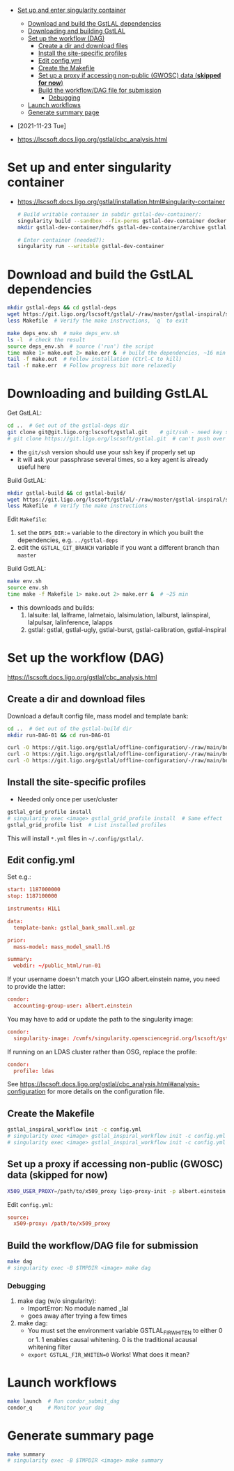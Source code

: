 - [Set up and enter singularity container](#orge180353)
    - [Download and build the GstLAL dependencies](#org80103ae)
    - [Downloading and building GstLAL](#orgc78c9ca)
    - [Set up the workflow (DAG)](#org04287fd)
      - [Create a dir and download files](#org7d21637)
      - [Install the site-specific profiles](#org801f83a)
      - [Edit config.yml](#org8289a2d)
      - [Create the Makefile](#org7bbcddd)
      - [Set up a proxy if accessing non-public (GWOSC) data (**skipped for now**)](#orgcd6f1f3)
      - [Build the workflow/DAG file for submission](#org936b544)
        - [Debugging](#org6630330)
    - [Launch workflows](#org28ecf04)
    - [Generate summary page](#org1e4c658)

-   <span class="timestamp-wrapper"><span class="timestamp">[2021-11-23 Tue]</span></span>
-   <https://lscsoft.docs.ligo.org/gstlal/cbc_analysis.html>


<a id="orge180353"></a>

# Set up and enter singularity container

-   <https://lscsoft.docs.ligo.org/gstlal/installation.html#singularity-container>
    
    ```bash
    # Build writable container in subdir gstlal-dev-container/:
    singularity build --sandbox --fix-perms gstlal-dev-container docker://containers.ligo.org/lscsoft/gstlal:master
    mkdir gstlal-dev-container/hdfs gstlal-dev-container/archive gstlal-dev-container/cvmfs  # They may be needed later
    
    # Enter container (needed?):
    singularity run --writable gstlal-dev-container
    ```


<a id="org80103ae"></a>

# Download and build the GstLAL dependencies

```bash
mkdir gstlal-deps && cd gstlal-deps
wget https://git.ligo.org/lscsoft/gstlal/-/raw/master/gstlal-inspiral/share/post_O3/optimized/Makefile.ligosoftware_gcc_deps -O Makefile  # Download Makefile
less Makefile  # Verify the make instructions, `q` to exit

make deps_env.sh  # make deps_env.sh
ls -l  # check the result
source deps_env.sh  # source ('run') the script
time make 1> make.out 2> make.err &  # build the dependencies, ~16 min
tail -f make.out  # Follow installation (Ctrl-C to kill)
tail -f make.err  # Follow progress bit more relaxedly
```


<a id="orgc78c9ca"></a>

# Downloading and building GstLAL

Get GstLAL:

```bash
cd ..  # Get out of the gstlal-deps dir
git clone git@git.ligo.org:lscsoft/gstlal.git    # git/ssh - need key setup?  ~30s  
# git clone https://git.ligo.org/lscsoft/gstlal.git  # can't push over https?
```

-   the `git/ssh` version should use your ssh key if properly set up
-   it will ask your passphrase several times, so a key agent is already useful here

Build GstLAL:

```bash
mkdir gstlal-build && cd gstlal-build/
wget https://git.ligo.org/lscsoft/gstlal/-/raw/master/gstlal-inspiral/share/post_O3/optimized/Makefile.ligosoftware_gcc_gstlal -O Makefile  # Download Makefile
less Makefile  # Verify the make instructions
```

Edit `Makefile`:

1.  set the `DEPS_DIR:=` variable to the directory in which you built the dependencies, e.g. `../gstlal-deps`
2.  edit the `GSTLAL_GIT_BRANCH` variable if you want a different branch than `master`

Build GstLAL:

```bash
make env.sh
source env.sh
time make -f Makefile 1> make.out 2> make.err &  # ~25 min
```

-   this downloads and builds:
    1.  lalsuite: lal, lalframe, lalmetaio, lalsimulation, lalburst, lalinspiral, lalpulsar, lalinference, lalapps
    2.  gstlal: gstlal, gstlal-ugly, gstlal-burst, gstlal-calibration, gstlal-inspiral


<a id="org04287fd"></a>

# Set up the workflow (DAG)

<https://lscsoft.docs.ligo.org/gstlal/cbc_analysis.html>


<a id="org7d21637"></a>

## Create a dir and download files

Download a default config file, mass model and template bank:

```bash
cd ..  # Get out of the gstlal-build dir
mkdir run-DAG-01 && cd run-DAG-01

curl -O https://git.ligo.org/gstlal/offline-configuration/-/raw/main/bns-small/config.yml
curl -O https://git.ligo.org/gstlal/offline-configuration/-/raw/main/bns-small/mass_model/mass_model_small.h5
curl -O https://git.ligo.org/gstlal/offline-configuration/-/raw/main/bns-small/bank/gstlal_bank_small.xml.gz
```


<a id="org801f83a"></a>

## Install the site-specific profiles

-   Needed only once per user/cluster

```bash
gstlal_grid_profile install
# singularity exec <image> gstlal_grid_profile install  # Same effect
gstlal_grid_profile list  # List installed profiles
```

This will install `*.yml` files in `~/.config/gstlal/`.


<a id="org8289a2d"></a>

## Edit config.yml

Set e.g.:

```conf
start: 1187000000
stop: 1187100000

instruments: H1L1

data:
  template-bank: gstlal_bank_small.xml.gz

prior:
  mass-model: mass_model_small.h5

summary:
  webdir: ~/public_html/run-01
```

If your username doesn't match your LIGO albert.einstein name, you need to provide the latter:

```conf
condor:
  accounting-group-user: albert.einstein
```

You may have to add or update the path to the singularity image:

```conf
condor:
  singularity-image: /cvmfs/singularity.opensciencegrid.org/lscsoft/gstlal:master            
```

If running on an LDAS cluster rather than OSG, replace the profile:

```conf
condor:
  profile: ldas
```

See <https://lscsoft.docs.ligo.org/gstlal/cbc_analysis.html#analysis-configuration> for more details on the configuration file.


<a id="org7bbcddd"></a>

## Create the Makefile

```bash
gstlal_inspiral_workflow init -c config.yml
# singularity exec <image> gstlal_inspiral_workflow init -c config.yml  # Doesn't work
# singularity exec <image> gstlal_inspiral_workflow init -c config.yml -w injection  # Injection only
```


<a id="orgcd6f1f3"></a>

## Set up a proxy if accessing non-public (GWOSC) data (**skipped for now**)

```bash
X509_USER_PROXY=/path/to/x509_proxy ligo-proxy-init -p albert.einstein
```

Edit `config.yml`:

```conf
source:
  x509-proxy: /path/to/x509_proxy
```


<a id="org936b544"></a>

## Build the workflow/DAG file for submission

```bash
make dag
# singularity exec -B $TMPDIR <image> make dag
```


<a id="org6630330"></a>

### Debugging

1.  make dag (w/o singularity):
    -   ImportError: No module named \_lal
    -   goes away after trying a few times
2.  make dag:
    -   You must set the environment variable GSTLAL<sub>FIR</sub><sub>WHITEN</sub> to either 0 or 1. 1 enables causal whitening. 0 is the traditional acausal whitening filter
    -   `export GSTLAL_FIR_WHITEN=0` Works! What does it mean?


<a id="org28ecf04"></a>

# Launch workflows

```bash
make launch  # Run condor_submit_dag
condor_q     # Monitor your dag
```


<a id="org1e4c658"></a>

# Generate summary page

```bash
make summary
# singularity exec -B $TMPDIR <image> make summary
```
